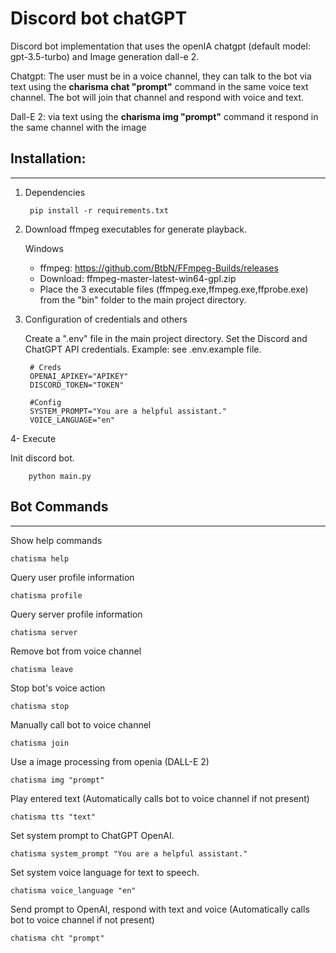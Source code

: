 # Discord bot chatGPT

Discord bot implementation that uses the openIA chatgpt (default model: gpt-3.5-turbo) and Image generation dall-e 2.

Chatgpt: The user must be in a voice channel, they can talk to the bot via text using the **charisma chat "prompt"** command in the same voice text channel. The bot will join that channel and respond with voice and text.

Dall-E 2: via text using the **charisma img "prompt"** command it respond in the same channel with the image


## Installation:
---
1. Dependencies

        pip install -r requirements.txt

2. Download ffmpeg executables for generate playback. 

    Windows 
    * ffmpeg: https://github.com/BtbN/FFmpeg-Builds/releases 
    * Download: ffmpeg-master-latest-win64-gpl.zip 
    * Place the 3 executable files (ffmpeg.exe,ffmpeg.exe,ffprobe.exe) from the "bin" folder to the main project directory.

3. Configuration of credentials and others

    Create a ".env" file in the main project directory. Set the Discord and ChatGPT API credentials. Example: see .env.example file.

        # Creds
        OPENAI_APIKEY="APIKEY"
        DISCORD_TOKEN="TOKEN"

        #Config
        SYSTEM_PROMPT="You are a helpful assistant."
        VOICE_LANGUAGE="en"

4- Execute

Init discord bot.

        python main.py

## Bot Commands

---
Show help commands
    
    chatisma help

Query user profile information
    
    chatisma profile

Query server profile information

    chatisma server

Remove bot from voice channel

    chatisma leave

Stop bot's voice action

    chatisma stop

Manually call bot to voice channel

    chatisma join

Use a image processing from openia (DALL-E 2)

    chatisma img "prompt"

Play entered text (Automatically calls bot to voice channel if not present)
    
    chatisma tts "text"

Set system prompt to ChatGPT OpenAI.
    
    chatisma system_prompt "You are a helpful assistant."

Set system voice language for text to speech.
    
    chatisma voice_language "en"

Send prompt to OpenAI, respond with text and voice (Automatically calls bot to voice channel if not present)
    
    chatisma cht "prompt"
